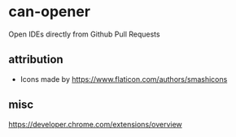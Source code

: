 # can-opener
Open IDEs directly from Github Pull Requests

## attribution
* Icons made by https://www.flaticon.com/authors/smashicons

## misc
https://developer.chrome.com/extensions/overview